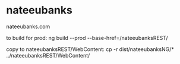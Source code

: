 # nateeubanks
nateeubanks.com

to build for prod:  ng build --prod --base-href=/nateeubanksREST/

copy to nateeubanksREST/WebContent: cp -r dist/nateeubanksNG/* ../nateeubanksREST/WebContent/
